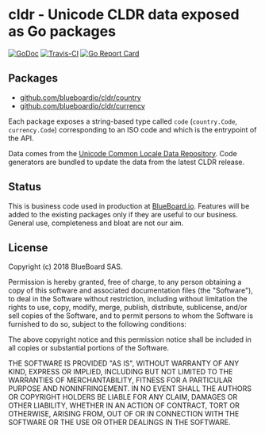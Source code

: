 # cldr - Unicode CLDR data exposed as Go packages

[![GoDoc](https://img.shields.io/badge/godoc-reference-blue.svg)](https://godoc.org/github.com/blueboardio/cldr)
[![Travis-CI](https://api.travis-ci.org/blueboardio/cldr.svg?branch=master)](https://travis-ci.org/dolmen-go/jsonptr)
[![Go Report Card](https://goreportcard.com/badge/github.com/blueboardio/cldr)](https://goreportcard.com/report/github.com/blueboardio/cldr)

## Packages

* [github.com/blueboardio/cldr/country](https://godoc.org/github.com/blueboardio/cldr/country)
* [github.com/blueboardio/cldr/currency](https://godoc.org/github.com/blueboardio/cldr/currency)

Each package exposes a string-based type called `code` (`country.Code`, `currency.Code`) corresponding to an ISO code and which is the entrypoint of the API.

Data comes from the [Unicode Common Locale Data Repository](http://cldr.unicode.org/index). Code generators are bundled to update the data from the latest CLDR release.

## Status

This is business code used in production at [BlueBoard.io](https://blueboard.io).
Features will be added to the existing packages only if they are useful to our business. General use, completeness and bloat are not our aim.

## License

Copyright (c) 2018 BlueBoard SAS.

Permission is hereby granted, free of charge, to any person obtaining a copy
of this software and associated documentation files (the "Software"), to deal
in the Software without restriction, including without limitation the rights
to use, copy, modify, merge, publish, distribute, sublicense, and/or sell
copies of the Software, and to permit persons to whom the Software is
furnished to do so, subject to the following conditions:

The above copyright notice and this permission notice shall be included in
all copies or substantial portions of the Software.

THE SOFTWARE IS PROVIDED "AS IS", WITHOUT WARRANTY OF ANY KIND, EXPRESS OR
IMPLIED, INCLUDING BUT NOT LIMITED TO THE WARRANTIES OF MERCHANTABILITY,
FITNESS FOR A PARTICULAR PURPOSE AND NONINFRINGEMENT. IN NO EVENT SHALL THE
AUTHORS OR COPYRIGHT HOLDERS BE LIABLE FOR ANY CLAIM, DAMAGES OR OTHER
LIABILITY, WHETHER IN AN ACTION OF CONTRACT, TORT OR OTHERWISE, ARISING FROM,
OUT OF OR IN CONNECTION WITH THE SOFTWARE OR THE USE OR OTHER DEALINGS IN
THE SOFTWARE.
